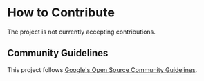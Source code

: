 # How to Contribute

The project is not currently accepting contributions.

## Community Guidelines

This project follows [Google's Open Source Community
Guidelines](https://opensource.google/conduct/).
